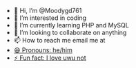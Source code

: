- 👋 Hi, I’m @Moodygd761
- 👀 I’m interested in coding
- 🌱 I’m currently learning PHP and MySQL
- 💞️ I’m looking to collaborate on anything
- 📫 How to reach me email me at <a href="mailto:not733402@gmail.com">
- 😄 Pronouns: he/him
- ⚡ Fun fact: I love uwu not




<!---
Moodygd761/Moodygd761 is a ✨ special ✨ repository because its `README.md` (this file) appears on your GitHub profile.
You can click the Preview link to take a look at your changes.
--->
